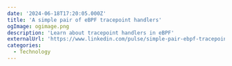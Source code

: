 ```yaml
---
date: '2024-06-18T17:20:05.000Z'
title: 'A simple pair of eBPF tracepoint handlers'
ogImage: ogimage.png
description: 'Learn about tracepoint handlers in eBPF'
externalUrl: 'https://www.linkedin.com/pulse/simple-pair-ebpf-tracepoint-handlers-mike-przybylski-ftxlc'
categories:
  - Technology
---
```

